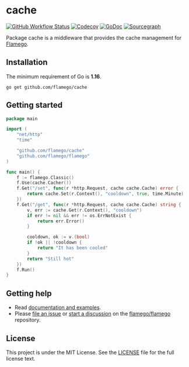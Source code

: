 # cache

[![GitHub Workflow Status](https://img.shields.io/github/workflow/status/flamego/cache/Go?logo=github&style=for-the-badge)](https://github.com/flamego/cache/actions?query=workflow%3AGo)
[![Codecov](https://img.shields.io/codecov/c/gh/flamego/cache?logo=codecov&style=for-the-badge)](https://app.codecov.io/gh/flamego/cache)
[![GoDoc](https://img.shields.io/badge/GoDoc-Reference-blue?style=for-the-badge&logo=go)](https://pkg.go.dev/github.com/flamego/cache?tab=doc)
[![Sourcegraph](https://img.shields.io/badge/view%20on-Sourcegraph-brightgreen.svg?style=for-the-badge&logo=sourcegraph)](https://sourcegraph.com/github.com/flamego/cache)

Package cache is a middleware that provides the cache management for [Flamego](https://github.com/flamego/flamego).

## Installation

The minimum requirement of Go is **1.16**.

	go get github.com/flamego/cache

## Getting started

```go
package main

import (
	"net/http"
	"time"

	"github.com/flamego/cache"
	"github.com/flamego/flamego"
)

func main() {
	f := flamego.Classic()
	f.Use(cache.Cacher())
	f.Get("/set", func(r *http.Request, cache cache.Cache) error {
		return cache.Set(r.Context(), "cooldown", true, time.Minute)
	})
	f.Get("/get", func(r *http.Request, cache cache.Cache) string {
		v, err := cache.Get(r.Context(), "cooldown")
		if err != nil && err != os.ErrNotExist {
			return err.Error()
		}

		cooldown, ok := v.(bool)
		if !ok || !cooldown {
			return "It has been cooled"
		}
		return "Still hot"
	})
	f.Run()
}
```

## Getting help

- Read [documentation and examples](https://flamego.dev/middleware/cache.html).
- Please [file an issue](https://github.com/flamego/flamego/issues) or [start a discussion](https://github.com/flamego/flamego/discussions) on the [flamego/flamego](https://github.com/flamego/flamego) repository.

## License

This project is under the MIT License. See the [LICENSE](LICENSE) file for the full license text.
